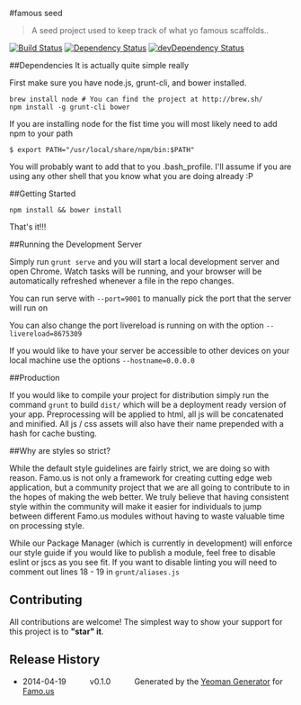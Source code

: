 #famous seed
> A seed project used to keep track of what yo famous scaffolds..

[![Build Status](https://travis-ci.org/TheAlphaNerd/famous-seed.svg?branch=master)](https://travis-ci.org/TheAlphaNerd/famous-seed) [![Dependency Status](https://david-dm.org/TheAlphaNerd/famous-seed.svg)](https://david-dm.org/TheAlphaNerd/famous-seed) [![devDependency Status](https://david-dm.org/TheAlphaNerd/famous-seed.svg)](https://david-dm.org/TheAlphaNerd/famous-seed#info=devDependencies)

##Dependencies
It is actually quite simple really

First make sure you have node.js, grunt-cli, and bower installed.

```
brew install node # You can find the project at http://brew.sh/
npm install -g grunt-cli bower
```

If you are installing node for the fist time you will most likely need to add npm to your path

```
$ export PATH="/usr/local/share/npm/bin:$PATH"
```

You will probably want to add that to you .bash_profile.  I'll assume if you are using any other shell that you know what you are doing already :P

##Getting Started

```
npm install && bower install
```

That's it!!!

##Running the Development Server

Simply run ```grunt serve``` and you will start a local development server and open Chrome.  Watch tasks will be running, and your browser will be automatically refreshed whenever a file in the repo changes.

You can run serve with ```--port=9001``` to manually pick the port that the server will run on

You can also change the port livereload is running on with the option ```--livereload=8675309```

If you would like to have your server be accessible to other devices on your local machine use the options ```--hostname=0.0.0.0```

##Production

If you would like to compile your project for distribution simply run the command ```grunt``` to build ```dist/``` which will be a deployment ready version of your app.  Preprocessing will be applied to html, all js will be concatenated and minified.  All js / css assets will also have their name prepended with a hash for cache busting.

##Why are styles so strict?

While the default style guidelines are fairly strict, we are doing so with reason.  Famo.us is not only a framework for creating cutting edge web application, but a community project that we are all going to contribute to in the hopes of making the web better.  We truly believe that having consistent style within the community will make it easier for individuals to jump between different Famo.us modules without having to waste valuable time on processing style.

While our Package Manager (which is currently in development) will enforce our style guide if you would like to publish a module, feel free to disable eslint or jscs as you see fit.  If you want to disable linting you will need to comment out lines 18 - 19 in ```grunt/aliases.js```

## Contributing
All contributions are welcome! The simplest way to show your support for this project is to **"star" it**.

## Release History
 * 2014-04-19   v0.1.0   Generated by the [Yeoman Generator](https://github.com/famous/generator-famous) for [Famo.us](http://famo.us)
